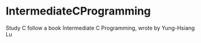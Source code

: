 # IntermediateCProgramming
Study C follow a book Intermediate C Programming, wrote by Yung-Hsiang Lu
